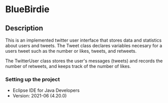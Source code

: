# BlueBirdie

## Description

This is an implemented twitter user interface that stores data and statistics about users and tweets. The Tweet class declares variables necesary for a users tweet such as the number or likes, tweets, and retweets.

The TwitterUser class stores the user's messages (tweets) and records the number of retweets, and keeps track of the number of likes.

### Setting up the project

* Eclipse IDE for Java Developers
* Version: 2021-06 (4.20.0)
